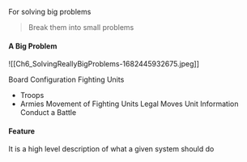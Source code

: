 For solving big problems
> Break them into small problems

#### A Big Problem
![[Ch6_SolvingReallyBigProblems-1682445932675.jpeg]]

Board Configuration
Fighting Units
- Troops
- Armies
Movement of Fighting Units
Legal Moves
Unit Information
Conduct a Battle


#### Feature
It is a high level description of what a given system should do
